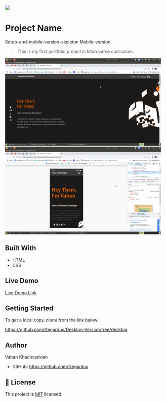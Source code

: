 ![](https://img.shields.io/badge/Microverse-blueviolet)

# Project Name

Setup-and-mobile-version-skeleton
Mobile-version

> This is my first portfolio project in Microverse curriculum.

![screenshot](./app_screenshot1.png)
![screenshot](./app_screenshot2.png)

## Built With

- HTML
- CSS

## Live Demo

[Live Demo Link](https://gegardus.github.io/Desktop-Version/)

## Getting Started

To get a local copy, clone from the link below.

https://github.com/Gegardus/Desktop-Version/tree/desktop

## Author

Vahan Khachvankian

- GitHub: https://github.com/Gegardus

## 📝 License

This project is [MIT](./MIT.md) licensed.
